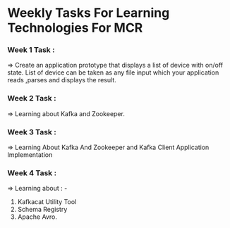 # Weekly Tasks For Learning Technologies For MCR

### Week 1 Task : 

=> Create an application prototype that displays a list of device with on/off state. List of device can be taken as any file input which your application reads ,parses and displays the result.


### Week 2 Task : 

=> Learning about Kafka and Zookeeper.


### Week 3 Task : 

=> Learning About Kafka And Zookeeper and Kafka Client Application Implementation


### Week 4 Task : 

=> Learning about : - 

1. Kafkacat Utility Tool 
2. Schema Registry 
3. Apache Avro.
